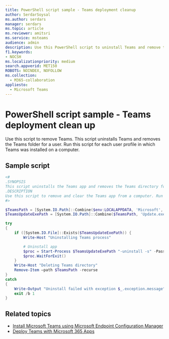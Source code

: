 ```yaml
---
title: PowerShell script sample - Teams deployment cleanup
author: SerdarSoysal
ms.author: serdars
manager: serdars
ms.topic: article
ms.reviewer: amitsri
ms.service: msteams
audience: admin
description: Use this PowerShell script to uninstall Teams and remove the Teams folder for users. 
f1.keywords:
- NOCSH
ms.localizationpriority: medium
search.appverid: MET150
ROBOTS: NOINDEX, NOFOLLOW
ms.collection: 
  - M365-collaboration
appliesto: 
  - Microsoft Teams
---
```


# PowerShell script sample - Teams deployment clean up

Use this script to remove Teams. This script uninstalls Teams and removes the Teams folder for a user. Run this script for each user profile in which Teams was installed on a computer.


## Sample script

````powershell
<#
.SYNOPSIS
This script uninstalls the Teams app and removes the Teams directory for a user.
.DESCRIPTION
Use this script to remove and clear the Teams app from a computer. Run this PowerShell script for each user profile in which Teams was installed on the computer. After you run this script for all user profiles, redeploy Teams.
#>

$TeamsPath = [System.IO.Path]::Combine($env:LOCALAPPDATA, 'Microsoft', 'Teams')
$TeamsUpdateExePath = [System.IO.Path]::Combine($TeamsPath, 'Update.exe')

try
{
    if ([System.IO.File]::Exists($TeamsUpdateExePath)) {
        Write-Host "Uninstalling Teams process"

        # Uninstall app
        $proc = Start-Process $TeamsUpdateExePath "-uninstall -s" -PassThru
        $proc.WaitForExit()
    }
    Write-Host "Deleting Teams directory"
    Remove-Item –path $TeamsPath -recurse
}
catch
{
    Write-Output "Uninstall failed with exception $_.exception.message"
    exit /b 1
}

````

## Related topics

- [Install Microsoft Teams using Microsoft Endpoint Configuration Manager](../msi-deployment.md)
- [Deploy Teams with Microsoft 365 Apps](/deployoffice/teams-install)
